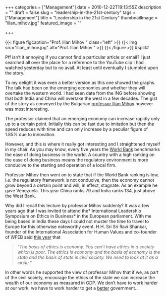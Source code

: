 +++
categories = ["Management"]
date = 2010-12-22T19:13:55Z
description = ""
draft = false
slug = "leadership-in-the-21st-century"
tags = ["Management"]
title = "Leadership in the 21st Century"
thumbnailImage = "ilian_mihov.jpg"
featured_image = ""

+++

{{< figure figcaption="Prof. Ilian Mihov " class="left" >}}
	{{< img src="ilian_mihov.jpg"   alt="Prof. Ilian Mihov " >}}
{{< /figure >}}
#split#

Pff isn’t it annoying if you cannot find a particular article or email? I just searched all over the place for a reference to the YouTube clip I had watched yesterday but to no avail. At least until eventually I stumbled upon the story. 

To my delight it was even a better version as this one showed the graphs. The talk had been on the emerging economies and whether they will overtake the western world. I had seen data from the ING before showing that both India and China will overtake the west in a few decades. The gist of the story as conveyed by the Bulgarian [professor Ilian Mihov](http://www.youtube.com/watch?v=4TYsebsV6xI) however was most interesting. 

The professor claimed that an emerging economy can increase rapidly only up to a certain point. Initially this can be fast due to imitation but then the speed reduces with time and can only increase by a peculiar figure of 1.85% due to innovation.

However, and this is where it really got interesting and I straightened myself in my chair. As you may know, every five years the [World Bank](http://www.doingbusiness.org/rankings) benchmarks the ease of doing business in the world. A country with a high ranking on the ease of doing business means the regulatory environment is more conducive to the starting and operation of a local firm. 

Professor Mihov then went on to state that if the World Bank ranking is low, i.e. the regulatory framework is not conducive, then the economy cannot grow beyond a certain point and will, in effect, stagnate. As an example he gave Venezuela. This year China ranks 79 and India ranks 134, just above the West Bank.

Why did I recall this lecture by professor Mihov suddenly? It was a few years ago that I was invited to attend the* International Leadership Symposium on Ethics in Business* in the European parliament. With me being based in India these days I could not muster the time to travel to Europe for this otherwise noteworthy event. H.H. Sri Sri Ravi Shankar, founder of the International Association for Human Values and co-founder of WFEB said [this year](http://www.wfeb.org/agenda_2010.html) that 
>“*The basis of ethics is economy. You can’t have ethics in a society which is poor. The ethics is economy and the basis of economy is the state and the basis of state is civil society. We need to look at it as a circle.”*

In other words he supported the view of professor Mihov that if we, as part of the civil society, encourage the ethics of the state we can increase the wealth of our economy as measured in GDP. We don’t have to work harder at our work, we have to work harder to get a [better](http://www.transparency.org/policy_research/surveys_indices/cpi/2010/results#table) government…

